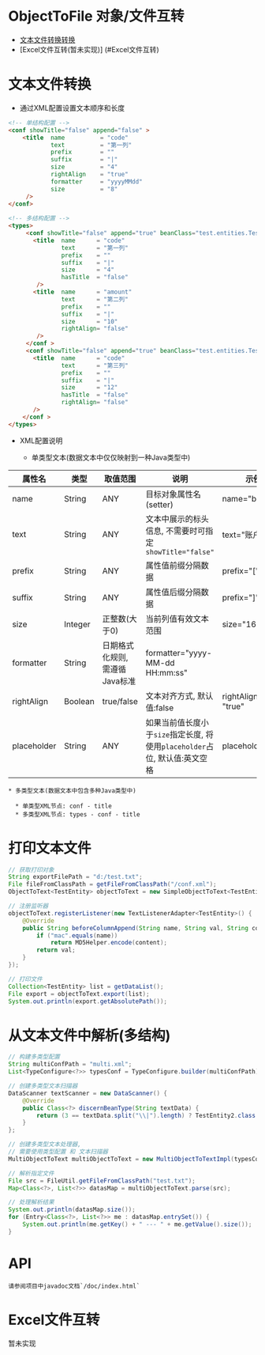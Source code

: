 # ObjectToFile 对象/文件互转

  * [文本文件转换转换](#文本文件转换)
  * [Excel文件互转(暂未实现)] (#Excel文件互转)

# 文本文件转换

  * 通过XML配置设置文本顺序和长度 

  ```html
  <!-- 单结构配置 -->
  <conf showTitle="false" append="false" >
      <title  name          = "code" 
              text          = "第一列"
              prefix        = ""
              suffix        = "|"
              size          = "4"
              rightAlign    = "true"
              formatter     = "yyyyMMdd"
              size          = "8"
       />
  </conf>
     
  <!-- 多结构配置 -->
  <types>
       <conf showTitle="false" append="true" beanClass="test.entities.TestEntity">
         <title  name      = "code" 
                 text      = "第一列"
                 prefix    = ""
                 suffix    = "|"
                 size      = "4"
                 hasTitle  = "false"
          />
         <title  name      = "amount" 
                 text      = "第二列"
                 prefix    = ""
                 suffix    = "|"
                 size      = "10"
                 rightAlign= "false"
          />
       </conf >
       <conf showTitle="false" append="true" beanClass="test.entities.TestEntity2">
         <title  name      = "code" 
                 text      = "第三列"
                 prefix    = ""
                 suffix    = "|"
                 size      = "12"
                 hasTitle  = "false"
                 rightAlign= "false"
         />
      </conf >
  </types>
  ```

  * XML配置说明

    * 单类型文本(数据文本中仅仅映射到一种Java类型中)

  属性名 | 类型 | 取值范围 | 说明 | 示例
  --- | --- | --- | --- | ---
  name | String | ANY | 目标对象属性名 (setter) | name="balance"
  text | String | ANY | 文本中展示的标头信息, 不需要时可指定`showTitle="false"` | text="账户余额"
  prefix | String | ANY | 属性值前缀分隔数据 | prefix="["
  suffix | String | ANY | 属性值后缀分隔数据 | prefix="]"
  size | Integer | 正整数(大于0) | 当前列值有效文本范围 | size="16"
  formatter | String | 日期格式化规则, 需遵循Java标准 | formatter="yyyy-MM-dd HH:mm:ss"
  rightAlign | Boolean | true/false | 文本对齐方式, 默认值:false | rightAlign= "true"
  placeholder | String | ANY | 如果当前值长度小于`size`指定长度, 将使用`placeholder`占位, 默认值:英文空格 | placeholder="0"

    * 多类型文本(数据文本中包含多种Java类型中)

      * 单类型XML节点: conf - title
      * 多类型XML节点: types - conf - title
    

  # 打印文本文件

  ```java
  // 获取打印对象
  String exportFilePath = "d:/test.txt";
  File fileFromClassPath = getFileFromClassPath("/conf.xml");
  ObjectToText<TestEntity> objectToText = new SimpleObjectToText<TestEntity>(exportFilePath, fileFromClassPath);
  
  // 注册监听器
  objectToText.registerListener(new TextListenerAdapter<TestEntity>() {
      @Override
      public String beforeColumnAppend(String name, String val, String content) {
          if ("mac".equals(name))
              return MD5Helper.encode(content);
          return val;
      }
  });
  
  // 打印文件
  Collection<TestEntity> list = getDataList();
  File export = objectToText.export(list);
  System.out.println(export.getAbsolutePath());
  ```

  # 从文本文件中解析(多结构)

  ```java
  // 构建多类型配置
  String multiConfPath = "multi.xml";
  List<TypeConfigure<?>> typesConf = TypeConfigure.builder(multiConfPath).build();
  
  // 创建多类型文本扫描器
  DataScanner textScanner = new DataScanner() {
      @Override
      public Class<?> discernBeanType(String textData) {
          return (3 == textData.split("\\|").length) ? TestEntity2.class : TestEntity.class;
      }
  };
  
  // 创建多类型文本处理器, 
  // 需要使用类型配置 和 文本扫描器
  MultiObjectToText multiObjectToText = new MultiObjectToTextImpl(typesConf, textScanner);
  
  // 解析指定文件
  File src = FileUtil.getFileFromClassPath("test.txt");
  Map<Class<?>, List<?>> datasMap = multiObjectToText.parse(src);
  
  // 处理解析结果
  System.out.println(datasMap.size());
  for (Entry<Class<?>, List<?>> me : datasMap.entrySet()) {
      System.out.println(me.getKey() + " --- " + me.getValue().size());
  }
  ```

  # API 

    请参阅项目中javadoc文档`/doc/index.html`

# Excel文件互转

  暂未实现